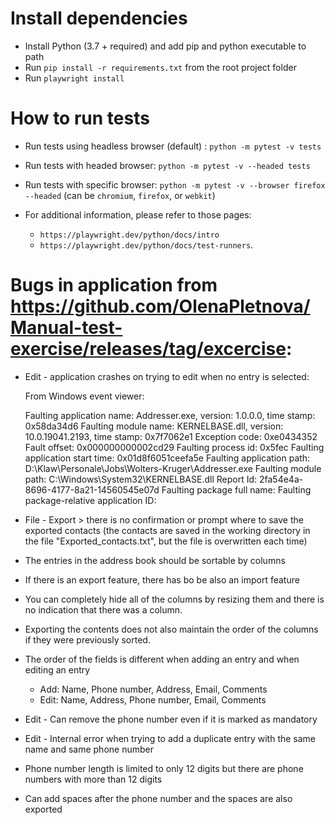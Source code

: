 # Install dependencies
- Install Python (3.7 + required) and add pip and python executable to path
- Run `pip install -r requirements.txt` from the root project folder
- Run `playwright install`

# How to run tests
- Run tests using headless browser (default) : `python -m pytest -v tests`
- Run tests with headed browser: `python -m pytest -v --headed tests`
- Run tests with specific browser: `python -m pytest -v --browser firefox --headed`
 (can be `chromium`, `firefox`, or `webkit`)

- For additional information, please refer to those pages:
  - `https://playwright.dev/python/docs/intro`
  - `https://playwright.dev/python/docs/test-runners`.

# Bugs in application from https://github.com/OlenaPletnova/Manual-test-exercise/releases/tag/excercise:
- Edit - application crashes on trying to edit when no entry is selected:

  From Windows event viewer:

  Faulting application name: Addresser.exe, version: 1.0.0.0, time stamp: 0x58da34d6
  Faulting module name: KERNELBASE.dll, version: 10.0.19041.2193, time stamp: 0x7f7062e1
  Exception code: 0xe0434352
  Fault offset: 0x000000000002cd29
  Faulting process id: 0x5fec
  Faulting application start time: 0x01d8f6051ceefa5e
  Faulting application path: D:\Klaw\Personale\Jobs\Wolters-Kruger\Addresser.exe
  Faulting module path: C:\Windows\System32\KERNELBASE.dll
  Report Id: 2fa54e4a-8696-4177-8a21-14560545e07d
  Faulting package full name: 
  Faulting package-relative application ID: 

- File - Export > there is no confirmation or prompt where to save the exported contacts (the contacts are saved in the working directory in the file "Exported_contacts.txt", but the file is overwritten each time)

- The entries in the address book should be sortable by columns

- If there is an export feature, there has bo be also an import feature

- You can completely hide all of the columns by resizing them and there is no indication that there was a column.

- Exporting the contents does not also maintain the order of the columns if they were previously sorted.

- The order of the fields is different when adding an entry and when editing an entry
  - Add: Name, Phone number, Address, Email, Comments
  - Edit: Name, Address, Phone number, Email, Comments

- Edit - Can remove the phone number even if it is marked as mandatory

- Edit - Internal error when trying to add a duplicate entry with the same name and same phone number

- Phone number length is limited to only 12 digits but there are phone numbers with more than 12 digits

- Can add spaces after the phone number and the spaces are also exported
